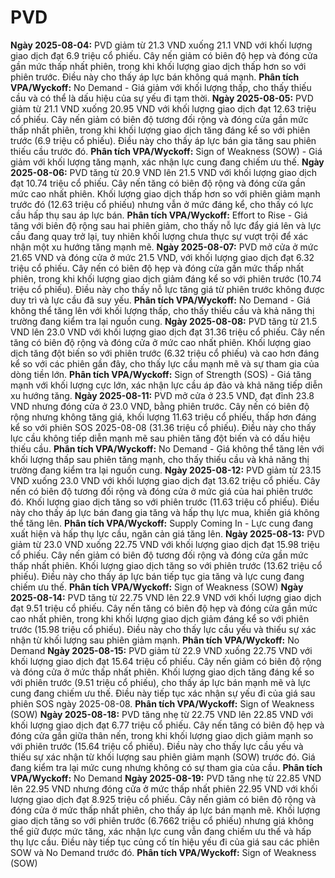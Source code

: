 # PVD

**Ngày 2025-08-04:** PVD giảm từ 21.3 VND xuống 21.1 VND với khối lượng giao dịch đạt 6.9 triệu cổ phiếu. Cây nến giảm có biên độ hẹp và đóng cửa gần mức thấp nhất phiên, trong khi khối lượng giao dịch thấp hơn so với phiên trước. Điều này cho thấy áp lực bán không quá mạnh. **Phân tích VPA/Wyckoff:** No Demand - Giá giảm với khối lượng thấp, cho thấy thiếu cầu và có thể là dấu hiệu của sự yếu đi tạm thời.
**Ngày 2025-08-05:** PVD giảm từ 21.1 VND xuống 20.95 VND với khối lượng giao dịch đạt 12.63 triệu cổ phiếu. Cây nến giảm có biên độ tương đối rộng và đóng cửa gần mức thấp nhất phiên, trong khi khối lượng giao dịch tăng đáng kể so với phiên trước (6.9 triệu cổ phiếu). Điều này cho thấy áp lực bán gia tăng sau phiên thiếu cầu trước đó. **Phân tích VPA/Wyckoff:** Sign of Weakness (SOW) - Giá giảm với khối lượng tăng mạnh, xác nhận lực cung đang chiếm ưu thế.
**Ngày 2025-08-06:** PVD tăng từ 20.9 VND lên 21.5 VND với khối lượng giao dịch đạt 10.74 triệu cổ phiếu. Cây nến tăng có biên độ rộng và đóng cửa gần mức cao nhất phiên. Khối lượng giao dịch thấp hơn so với phiên giảm mạnh trước đó (12.63 triệu cổ phiếu) nhưng vẫn ở mức đáng kể, cho thấy có lực cầu hấp thụ sau áp lực bán. **Phân tích VPA/Wyckoff:** Effort to Rise - Giá tăng với biên độ rộng sau hai phiên giảm, cho thấy nỗ lực đẩy giá lên và lực cầu đang quay trở lại, tuy nhiên khối lượng chưa thực sự vượt trội để xác nhận một xu hướng tăng mạnh mẽ.
**Ngày 2025-08-07:** PVD mở cửa ở mức 21.65 VND và đóng cửa ở mức 21.5 VND, với khối lượng giao dịch đạt 6.32 triệu cổ phiếu. Cây nến có biên độ hẹp và đóng cửa gần mức thấp nhất phiên, trong khi khối lượng giao dịch giảm đáng kể so với phiên trước (10.74 triệu cổ phiếu). Điều này cho thấy nỗ lực tăng giá từ phiên trước không được duy trì và lực cầu đã suy yếu. **Phân tích VPA/Wyckoff:** No Demand - Giá không thể tăng lên với khối lượng thấp, cho thấy thiếu cầu và khả năng thị trường đang kiểm tra lại nguồn cung.
**Ngày 2025-08-08:** PVD tăng từ 21.5 VND lên 23.0 VND với khối lượng giao dịch đạt 31.36 triệu cổ phiếu. Cây nến tăng có biên độ rộng và đóng cửa ở mức cao nhất phiên. Khối lượng giao dịch tăng đột biến so với phiên trước (6.32 triệu cổ phiếu) và cao hơn đáng kể so với các phiên gần đây, cho thấy lực cầu mạnh mẽ và sự tham gia của dòng tiền lớn. **Phân tích VPA/Wyckoff:** Sign of Strength (SOS) - Giá tăng mạnh với khối lượng cực lớn, xác nhận lực cầu áp đảo và khả năng tiếp diễn xu hướng tăng.
**Ngày 2025-08-11:** PVD mở cửa ở 23.5 VND, đạt đỉnh 23.8 VND nhưng đóng cửa ở 23.0 VND, bằng phiên trước. Cây nến có biên độ rộng nhưng không tăng giá, khối lượng 11.63 triệu cổ phiếu, thấp hơn đáng kể so với phiên SOS 2025-08-08 (31.36 triệu cổ phiếu). Điều này cho thấy lực cầu không tiếp diễn mạnh mẽ sau phiên tăng đột biến và có dấu hiệu thiếu cầu. **Phân tích VPA/Wyckoff:** No Demand - Giá không thể tăng lên với khối lượng thấp sau phiên tăng mạnh, cho thấy thiếu cầu và khả năng thị trường đang kiểm tra lại nguồn cung.
**Ngày 2025-08-12:** PVD giảm từ 23.15 VND xuống 23.0 VND với khối lượng giao dịch đạt 13.62 triệu cổ phiếu. Cây nến có biên độ tương đối rộng và đóng cửa ở mức giá của hai phiên trước đó. Khối lượng giao dịch tăng so với phiên trước (11.63 triệu cổ phiếu). Điều này cho thấy áp lực bán đang gia tăng và hấp thụ lực mua, khiến giá không thể tăng lên. **Phân tích VPA/Wyckoff:** Supply Coming In - Lực cung đang xuất hiện và hấp thụ lực cầu, ngăn cản giá tăng lên.
**Ngày 2025-08-13:** PVD giảm từ 23.0 VND xuống 22.75 VND với khối lượng giao dịch đạt 15.98 triệu cổ phiếu. Cây nến giảm có biên độ tương đối rộng và đóng cửa gần mức thấp nhất phiên. Khối lượng giao dịch tăng so với phiên trước (13.62 triệu cổ phiếu). Điều này cho thấy áp lực bán tiếp tục gia tăng và lực cung đang chiếm ưu thế. **Phân tích VPA/Wyckoff:** Sign of Weakness (SOW)
**Ngày 2025-08-14:** PVD tăng từ 22.75 VND lên 22.9 VND với khối lượng giao dịch đạt 9.51 triệu cổ phiếu. Cây nến tăng có biên độ hẹp và đóng cửa gần mức cao nhất phiên, trong khi khối lượng giao dịch giảm đáng kể so với phiên trước (15.98 triệu cổ phiếu). Điều này cho thấy lực cầu yếu và thiếu sự xác nhận từ khối lượng sau phiên giảm mạnh. **Phân tích VPA/Wyckoff:** No Demand
**Ngày 2025-08-15:** PVD giảm từ 22.9 VND xuống 22.75 VND với khối lượng giao dịch đạt 15.64 triệu cổ phiếu. Cây nến giảm có biên độ rộng và đóng cửa ở mức thấp nhất phiên. Khối lượng giao dịch tăng đáng kể so với phiên trước (9.51 triệu cổ phiếu), cho thấy áp lực bán mạnh mẽ và lực cung đang chiếm ưu thế. Điều này tiếp tục xác nhận sự yếu đi của giá sau phiên SOS ngày 2025-08-08. **Phân tích VPA/Wyckoff:** Sign of Weakness (SOW)
**Ngày 2025-08-18:** PVD tăng nhẹ từ 22.75 VND lên 22.85 VND với khối lượng giao dịch đạt 6.77 triệu cổ phiếu. Cây nến tăng có biên độ hẹp và đóng cửa gần giữa thân nến, trong khi khối lượng giao dịch giảm mạnh so với phiên trước (15.64 triệu cổ phiếu). Điều này cho thấy lực cầu yếu và thiếu sự xác nhận từ khối lượng sau phiên giảm mạnh (SOW) trước đó. Giá đang kiểm tra lại mức cung nhưng không có sự tham gia của cầu. **Phân tích VPA/Wyckoff:** No Demand
**Ngày 2025-08-19:** PVD tăng nhẹ từ 22.85 VND lên 22.95 VND nhưng đóng cửa ở mức thấp nhất phiên 22.95 VND với khối lượng giao dịch đạt 8.925 triệu cổ phiếu. Cây nến giảm có biên độ rộng và đóng cửa ở mức thấp nhất phiên, cho thấy áp lực bán mạnh mẽ. Khối lượng giao dịch tăng so với phiên trước (6.7662 triệu cổ phiếu) nhưng giá không thể giữ được mức tăng, xác nhận lực cung vẫn đang chiếm ưu thế và hấp thụ lực cầu. Điều này tiếp tục củng cố tín hiệu yếu đi của giá sau các phiên SOW và No Demand trước đó. **Phân tích VPA/Wyckoff:** Sign of Weakness (SOW)
